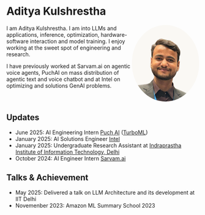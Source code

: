 # Aditya Kulshrestha


<div style="display: flex; align-items: flex-start; justify-content: space-between;">
  <div style="flex: 0 0 65%; max-width: 65%;">
    I am Aditya Kulshrestha. I am into LLMs and applications, inference, optimization, hardware-software interaction and model training.
    I enjoy working at the sweet spot of engineering and research.
    
    
I have previously worked at Sarvam.ai on agentic voice agents, PuchAI on mass distribution of agentic text and voice chatbot and at Intel on optimizing and solutions GenAI problems.


  </div>
    <div style="flex: 0 0 35%; max-width: 35%; display: flex; justify-content: center;">
  <img src="posts/assets/pp.png"
       alt="Profile Photo"
       style="width: 200px; height: 200px; object-fit: cover; border-radius: 50%;W box-shadow: 0 2px 8px rgba(0,0,0,0.1);" />
    </div>
</div>



## Updates
- June 2025: AI Engineering Intern [Puch AI](https://puch.ai/) ([TurboML](https://turboml.com/))
- January 2025: AI Solutions Engineer [Intel](www.intel.com)
- January 2025: Undergraduate Research Assistant at [Indraprastha Institute of Information Technology, Delhi](https://www.iiitd.ac.in/)
- October 2024: AI Engineer Intern [Sarvam.ai](https://www.sarvam.ai/)

## Talks & Achievement
- May 2025: Delivered a talk on LLM Architecture and its development at IIT Delhi
- Novemenber 2023: Amazon ML Summary School 2023
